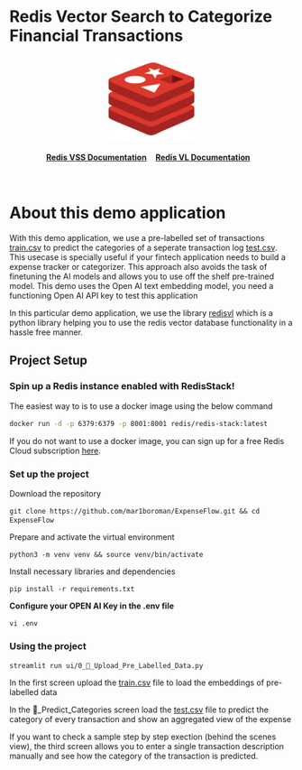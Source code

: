 # Redis Vector Search to Categorize Financial Transactions

<div align="center">
    <a href="https://github.com/mar1boroman"><img src="assets/redis-favicon-144x144.png" width="30%"><img></a>
    <br />
    <br />
<div display="inline-block">
    <a href="https://redis.io/docs/stack/search/reference/vectors/"><b>Redis VSS Documentation</b></a>&nbsp;&nbsp;&nbsp;
    <a href="https://www.redisvl.com/docs/html/index.html"><b>Redis VL Documentation</b></a>&nbsp;&nbsp;&nbsp;
  </div>
    <br />
    <br />
</div>

# About this demo application

With this demo application, we use a pre-labelled set of transactions [train.csv](data/train.csv) to predict the categories of a seperate transaction log [test.csv](sample/test.csv).
This usecase is specially useful if your fintech application needs to build a expense tracker or categorizer.
This approach also avoids the task of finetuning the AI models and allows you to use off the shelf pre-trained model.
This demo uses the Open AI text embedding model, you need a functioning Open AI API key to test this application


In this particular demo application, we use the library [redisvl](https://www.redisvl.com/docs/html/index.html) which is a python library helping you to use the redis vector database functionality in a hassle free manner.

## Project Setup

### Spin up a Redis instance enabled with RedisStack!

The easiest way to is to use a docker image using the below command
```bash
docker run -d -p 6379:6379 -p 8001:8001 redis/redis-stack:latest
```

If you do not want to use a docker image, you can sign up for a free Redis Cloud subscription [here](https://redis.com/try-free).

###  Set up the project

Download the repository

```
git clone https://github.com/mar1boroman/ExpenseFlow.git && cd ExpenseFlow
```

Prepare and activate the virtual environment

```
python3 -m venv venv && source venv/bin/activate
```

Install necessary libraries and dependencies

```
pip install -r requirements.txt
```

**Configure your OPEN AI Key in the .env file**

```
vi .env
```

### Using the project

```
streamlit run ui/0_📎_Upload_Pre_Labelled_Data.py
```

In the first screen upload the [train.csv](data/train.csv) file to load the embeddings of pre-labelled data

In the 🔮_Predict_Categories screen load the [test.csv](sample/test.csv) file to predict the category of every transaction and show an aggregated view of the expense

If you want to check a sample step by step exection (behind the scenes view), the third screen allows you to enter a single transaction description manually and see how the category of the transaction is predicted.
